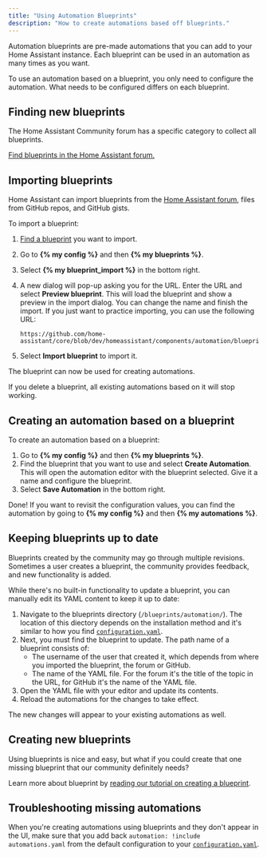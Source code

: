 ```yaml
---
title: "Using Automation Blueprints"
description: "How to create automations based off blueprints."
---
```


Automation blueprints are pre-made automations that you can add to your Home Assistant instance. Each blueprint can be used in an automation as many times as you want.

To use an automation based on a blueprint, you only need to configure the automation. What needs to be configured differs on each blueprint.

## Finding new blueprints

The Home Assistant Community forum has a specific category to collect all blueprints.

[Find blueprints in the Home Assistant forum.][blueprint-forums]

[blueprint-forums]: /get-blueprints

## Importing blueprints

Home Assistant can import blueprints from the [Home Assistant forum][blueprint-forums], files from GitHub repos, and GitHub gists.

To import a blueprint:

1. [Find a blueprint][blueprint-forums] you want to import.
1. Go to **{% my config %}** and then **{% my blueprints %}**.
1. Select **{% my blueprint_import %}** in the bottom right.
1. A new dialog will pop-up asking you for the URL. Enter the URL and select **Preview blueprint**.
   This will load the blueprint and show a preview in the import dialog. You can change the name and finish the import.
   If you just want to practice importing, you can use the following URL:

   ```text
   https://github.com/home-assistant/core/blob/dev/homeassistant/components/automation/blueprints/motion_light.yaml
   ```

1. Select **Import blueprint** to import it.

The blueprint can now be used for creating automations.

<div class='note'>
If you delete a blueprint, all existing automations based on it will stop working.
</div>

## Creating an automation based on a blueprint

To create an automation based on a blueprint:

1. Go to **{% my config %}** and then **{% my blueprints %}**.
1. Find the blueprint that you want to use and select **Create Automation**.
   This will open the automation editor with the blueprint selected.
   Give it a name and configure the blueprint.
1. Select **Save Automation** in the bottom right.

Done! If you want to revisit the configuration values, you can find the automation by going to **{% my config %}** and then **{% my automations %}**.

## Keeping blueprints up to date

Blueprints created by the community may go through multiple revisions. Sometimes a user creates a blueprint,
the community provides feedback, and new functionality is added.

While there's no built-in functionality to update a blueprint, you can manually edit
its YAML content to keep it up to date:

1. Navigate to the blueprints directory (`/blueprints/automation/`).
   The location of this diectory depends on the installation method and it's
   similar to how you find [`configuration.yaml`](/docs/configuration/#editing-configurationyaml).
1. Next, you must find the blueprint to update. The path name of a blueprint consists of:
   - The username of the user that created it, which depends from where you imported the blueprint,
     the forum or GitHub.
   - The name of the YAML file. For the forum it's the title of the topic in the URL, for GitHub
     it's the name of the YAML file.
1. Open the YAML file with your editor and update its contents.
1. Reload the automations for the changes to take effect.

The new changes will appear to your existing automations as well.

## Creating new blueprints

Using blueprints is nice and easy, but what if you could create that one missing
blueprint that our community definitely needs?

Learn more about blueprint by [reading our tutorial on creating a blueprint](/docs/blueprint/tutorial/).

## Troubleshooting missing automations

When you're creating automations using blueprints and they don't appear in the UI, make sure that you add back `automation: !include automations.yaml` from the default configuration to your [`configuration.yaml`](/docs/configuration/#editing-configurationyaml).
